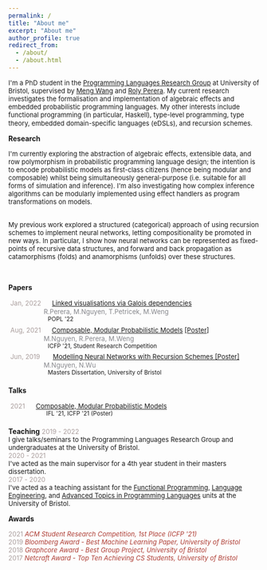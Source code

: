 ```yaml
---
permalink: /
title: "About me"
excerpt: "About me"
author_profile: true
redirect_from:
  - /about/
  - /about.html
---
```



<font size="2"> I'm a PhD student in the <a href="https://bristolpl.github.io/">Programming Languages Research Group</a> at University of Bristol, supervised by <a href="https://mengwangoxf.github.io/">Meng Wang</a> and <a href="https://www.turing.ac.uk/people/researchers/roly-perera">Roly Perera</a>. My current research investigates the  formalisation and implementation of algebraic effects and embedded probabilistic programming languages. My other interests include functional programming (in particular, Haskell), type-level programming, type theory, embedded domain-specific languages (eDSLs), and recursion schemes. </font>  

**Research**

<font size="2"> I'm currently exploring the abstraction of algebraic effects, extensible data, and row polymorphism in probabilistic programming language design; the intention is to encode probabilistic models as first-class citizens (hence being modular and composable) whilst being simultaneously general-purpose (i.e. suitable for all forms of simulation and inference). I'm also investigating how complex inference algorithms can be modularly implemented using effect handlers as program transformations on models.  <br><br>
<!-- This is implemented as an eDSL called <a href="https://github.com/min-nguyen/wasabaye">Wasabaye</a> in Haskell. <br> <br> -->

My previous work explored a structured (categorical) approach of using recursion schemes to implement neural networks, letting compositionality be promoted in new ways. In particular, I show how neural networks can be represented as fixed-points of recursive data structures, and forward and back propagation as catamorphisms (folds) and anamorphisms (unfolds) over these structures.
<!-- This is implemented as an eDSL called <a href="https://github.com/min-nguyen/catana">Catana</a> in Haskell. -->
</font> <br>


**Papers**

 <font size="2px"><span style="color:#AA9E9D">Jan, 2022</span> <span style="color:#3C6BE4">       <a href="https://arxiv.org/pdf/2109.00445.pdf">Linked visualisations via Galois dependencies</a> </span></font><br/>
 <span style="color:#85868B">                 <font size="2">R.Perera, M.Nguyen, T.Petricek, M.Weng </font> </span><br/>
 <sup>                       POPL '22</sup><br/>
 <font size="2"><span style="color:#AA9E9D">Aug, 2021</span> <span style="color:#3C6BE4">       <a href="https://min-nguyen.github.io/files/papers/icfp21-abstract.pdf">Composable, Modular Probabilistic Models</a> <a href="https://min-nguyen.github.io/files/papers/icfp21-poster.pdf">[Poster]</a> </span></font><br/>
 <span style="color:#85868B">                 <font size="2">M.Nguyen, R.Perera, M.Weng </font> </span><br/>
 <sup>                       ICFP '21, Student Research Competition</sup><br/>
 <font size="2"><span style="color:#AA9E9D">Jun, 2019</span> <span style="color:#3C6BE4">           <a href="https://min-nguyen.github.io/files/papers/modelling-nns-with-recursion-schemes.pdf"> Modelling Neural Networks with Recursion Schemes </a> <a href="https://min-nguyen.github.io/files/papers/masters-thesis-poster.pdf">[Poster]</a> </span></font><br/>
 <span style="color:#85868B">                 <font size="2">M.Nguyen, N.Wu </font> </span><br/>
 <sup>                       Masters Dissertation, University of Bristol</sup>

**Talks**

 <font size="2"><span style="color:#AA9E9D">2021</span> <span style="color:#3C6BE4">       <a href="https://youtu.be/hLxTULZXsUQ">Composable, Modular Probabilistic Models</a> </span><br/></font>
 <sup>                      IFL '21, ICFP '21 (Poster)</sup><br/>

**Teaching**
<font size="2">
<span style="color:#AA9E9D">2019 - 2022</span> <br>
I give talks/seminars to the Programming Languages Research Group and undergraduates at the University of Bristol. <br>
<span style="color:#AA9E9D">2020 - 2021</span> <br>
I've acted as the main supervisor for a 4th year student in their masters dissertation. <br>
<span style="color:#AA9E9D">2017 - 2020</span> <br>
I've acted as a teaching assistant for the <a href="https://www.bris.ac.uk/unit-programme-catalogue/UnitDetails.jsa?unitCode=COMS10016">Functional Programming</a>, <a href="https://www.bris.ac.uk/unit-programme-catalogue/UnitDetails.jsa;jsessionid=4895129B4D3B9CE9252E3430588DFD92?ayrCode=17%2F18&unitCode=COMS22201">Language Engineering</a>, and <a href="https://www.bristol.ac.uk/unit-programme-catalogue/UnitDetails.jsa;jsessionid=523DFF5AD0E44080C9EBAD20F58B9DAE?ayrCode=20%2F21&unitCode=COMSM0066">Advanced Topics in Programming Languages</a> units at the University of Bristol.
</font> <br>

**Awards**

<font size="2">
<span style="color:#AA9E9D">2021</span> <span style="color:#AE3C33"><i>ACM Student Research Competition, 1st Place  (ICFP '21)</i></span><br>
<span style="color:#AA9E9D">2019</span> <span style="color:#AE3C33"><i>Bloomberg Award - Best Machine Learning Paper, University of Bristol</i></span><br>
<span style="color:#AA9E9D">2018</span> <span style="color:#AE3C33"><i>Graphcore Award - Best Group Project, University of Bristol</i></span><br>
<span style="color:#AA9E9D">2017</span> <span style="color:#AE3C33"><i> Netcraft Award - Top Ten Achieving CS Students, University of Bristol</i></span>
</font><br/>


